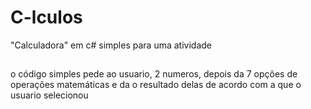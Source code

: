 # C-lculos
"Calculadora" em c# simples para uma atividade
##
o código simples pede ao usuario, 2 numeros, depois da 7 opções de operações matemáticas e da o resultado delas de acordo com a que o usuario selecionou
